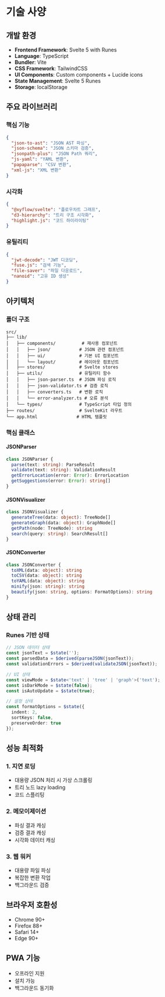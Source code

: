 # 기술 사양

## 개발 환경
- **Frontend Framework**: Svelte 5 with Runes
- **Language**: TypeScript
- **Bundler**: Vite
- **CSS Framework**: TailwindCSS
- **UI Components**: Custom components + Lucide icons
- **State Management**: Svelte 5 Runes
- **Storage**: localStorage

## 주요 라이브러리

### 핵심 기능
```json
{
  "json-to-ast": "JSON AST 파싱",
  "json-schema": "JSON 스키마 검증", 
  "jsonpath-plus": "JSON Path 쿼리",
  "js-yaml": "YAML 변환",
  "papaparse": "CSV 변환",
  "xml-js": "XML 변환"
}
```

### 시각화
```json
{
  "@xyflow/svelte": "플로우차트 그래프",
  "d3-hierarchy": "트리 구조 시각화",
  "highlight.js": "코드 하이라이팅"
}
```

### 유틸리티
```json
{
  "jwt-decode": "JWT 디코딩",
  "fuse.js": "검색 기능",
  "file-saver": "파일 다운로드",
  "nanoid": "고유 ID 생성"
}
```

## 아키텍처

### 폴더 구조
```
src/
├── lib/
│   ├── components/          # 재사용 컴포넌트
│   │   ├── json/           # JSON 관련 컴포넌트
│   │   ├── ui/             # 기본 UI 컴포넌트
│   │   └── layout/         # 레이아웃 컴포넌트
│   ├── stores/             # Svelte stores
│   ├── utils/              # 유틸리티 함수
│   │   ├── json-parser.ts  # JSON 파싱 로직
│   │   ├── json-validator.ts # 검증 로직
│   │   ├── converters.ts   # 변환 로직
│   │   └── error-analyzer.ts # 오류 분석
│   └── types/              # TypeScript 타입 정의
├── routes/                 # SvelteKit 라우트
└── app.html               # HTML 템플릿
```

### 핵심 클래스

#### JSONParser
```typescript
class JSONParser {
  parse(text: string): ParseResult
  validate(text: string): ValidationResult
  getErrorLocation(error: Error): ErrorLocation
  getSuggestions(error: Error): string[]
}
```

#### JSONVisualizer  
```typescript
class JSONVisualizer {
  generateTree(data: object): TreeNode[]
  generateGraph(data: object): GraphNode[]
  getPath(node: TreeNode): string
  search(query: string): SearchResult[]
}
```

#### JSONConverter
```typescript
class JSONConverter {
  toXML(data: object): string
  toCSV(data: object): string
  toYAML(data: object): string
  minify(json: string): string
  beautify(json: string, options: FormatOptions): string
}
```

## 상태 관리

### Runes 기반 상태
```typescript
// JSON 데이터 상태
const jsonText = $state('');
const parsedData = $derived(parseJSON(jsonText));
const validationErrors = $derived(validateJSON(jsonText));

// UI 상태
const viewMode = $state<'text' | 'tree' | 'graph'>('text');
const isDarkMode = $state(false);
const isAutoUpdate = $state(true);

// 설정 상태
const formatOptions = $state({
  indent: 2,
  sortKeys: false,
  preserveOrder: true
});
```

## 성능 최적화

### 1. 지연 로딩
- 대용량 JSON 처리 시 가상 스크롤링
- 트리 노드 lazy loading
- 코드 스플리팅

### 2. 메모이제이션
- 파싱 결과 캐싱
- 검증 결과 캐싱
- 시각화 데이터 캐싱

### 3. 웹 워커
- 대용량 파일 파싱
- 복잡한 변환 작업
- 백그라운드 검증

## 브라우저 호환성
- Chrome 90+
- Firefox 88+
- Safari 14+
- Edge 90+

## PWA 기능
- 오프라인 지원
- 설치 가능
- 백그라운드 동기화 